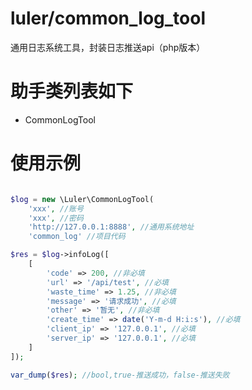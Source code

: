 # luler/common_log_tool

通用日志系统工具，封装日志推送api（php版本）

# 助手类列表如下

- CommonLogTool

# 使用示例

```php

$log = new \Luler\CommonLogTool(
    'xxx', //账号
    'xxx', //密码
    'http://127.0.0.1:8888', //通用系统地址
    'common_log' //项目代码

$res = $log->infoLog([
    [
        'code' => 200, //非必填
        'url' => '/api/test', //必填
        'waste_time' => 1.25, //非必填
        'message' => '请求成功', //必填
        'other' => '暂无', //非必填
        'create_time' => date('Y-m-d H:i:s'), //必填
        'client_ip' => '127.0.0.1', //必填
        'server_ip' => '127.0.0.1', //必填
    ]
]);

var_dump($res); //bool,true-推送成功，false-推送失败
```
